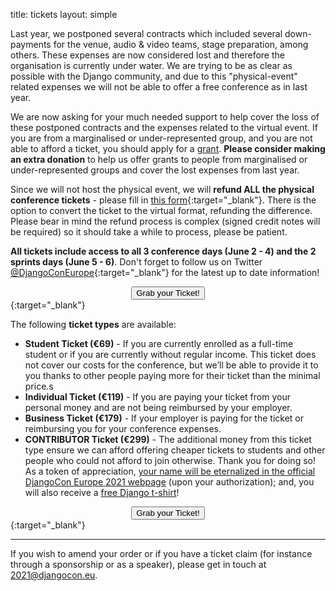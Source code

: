 title: tickets
layout: simple

Last year, we postponed several contracts which included several down-payments for the venue, audio & video teams, stage preparation, among others. These expenses are now considered lost and therefore the organisation is currently under water. We are trying to be as clear as possible with the Django community, and due to this "physical-event" related expenses we will not be able to offer a free conference as in last year. 

We are now asking for your much needed support to help cover the loss of these postponed contracts and the expenses related to the virtual event. If you are from a marginalised or under-represented group, and you are not able to afford a ticket, you should apply for a [grant](/information/grants/). **Please consider making an extra donation** to help us offer grants to people from marginalised or under-represented groups and cover the lost expenses from last year.

Since we will not host the physical event, we will **refund ALL the physical conference tickets** - please fill in [this form](https://forms.gle/amnPC2PjxDDmSgVH8){:target="_blank"}. There is the option to convert the ticket to the virtual format, refunding the difference. Please bear in mind the refund process is complex (signed credit notes will be required) so it should take a while to process, please be patient.

**All tickets include access to all 3 conference days (June 2 - 4) and the 2 sprints days (June 5 - 6)**. Don't forget to follow us on Twitter [@DjangoConEurope](https://twitter.com/djangoconeurope){:target="_blank"} for the latest up to date information!

[<center><button class="btn">Grab your Ticket!</button></center>](https://a.beamian.com/#/event/djangocon-europe-2021){:target="_blank"}

The following **ticket types** are available:

- **Student Ticket (€69)** - If you are currently enrolled as a full-time student or if you are currently without regular income. This ticket does not cover our costs for the conference, but we’ll be able to provide it to you thanks to other people paying more for their ticket than the minimal price.s
- **Individual Ticket (€119)** - If you are paying your ticket from your personal money and are not being reimbursed by your employer.
- **Business Ticket (€179)** - If your employer is paying for the ticket or reimbursing you for your conference expenses.
- **CONTRIBUTOR Ticket (€299)** - The additional money from this ticket type ensure we can afford offering cheaper tickets to students and other people who could not afford to join otherwise. Thank you for doing so! As a token of appreciation, <u>your name will be eternalized in the official DjangoCon Europe 2021 [webpage](/sponsors/contributors/)</u> (upon your authorization); and, you will also receive a <u>free Django t-shirt</u>!

[<center><button class="btn">Grab your Ticket!</button></center>](https://a.beamian.com/#/event/djangocon-europe-2021){:target="_blank"}

---

If you wish to amend your order or if you have a ticket claim (for instance through a sponsorship or as a speaker), please get in touch at [2021@djangocon.eu](mailto:2021@djangocon.eu).
